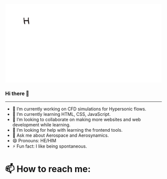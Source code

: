 <p align="center">
  <img src="https://github.com/LeGoman30/LeGoman30/raw/main/assets/message.gif">
</p>

### Hi there 👋
<hr>

- 🔭 I’m currently working on CFD simulations for Hypersonic flows.
- 🌱 I’m currently learning HTML, CSS, JavaScript.
- 👯 I’m looking to collaborate on making more websites and web development while learning. 
- 🤔 I’m looking for help with learning the frontend tools.
- 💬 Ask me about Aerospace and Aerosynamics.
- 😄 Pronouns: HE/HIM
- ⚡ Fun fact: I like being spontaneous.

 
 <h1>📫 How to reach me: 
